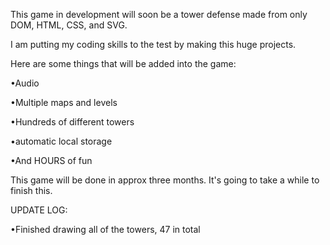 This game in development will soon be a tower defense made from only DOM, HTML, CSS, and SVG.



I am putting my coding skills to the test by making this huge projects.



Here are some things that will be added into the game:



•Audio

•Multiple maps and levels

•Hundreds of different towers

•automatic local storage

•And HOURS of fun




This game will be done in approx three months.  It's going to take a while to finish this.

UPDATE LOG:

•Finished drawing all of the towers, 47 in total
